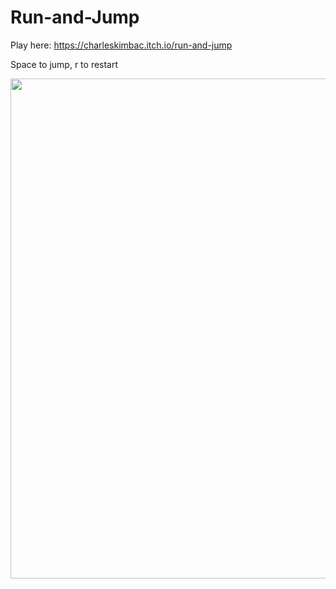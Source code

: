 # Run-and-Jump

Play here: https://charleskimbac.itch.io/run-and-jump

Space to jump, r to restart


<image src="Assets/Course Library/gameplay (2).gif" width=800 />  
